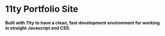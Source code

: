 # 11ty Portfolio Site

**Built with 11ty to have a clean, fast development environment for working in straight Javascript and CSS.**
